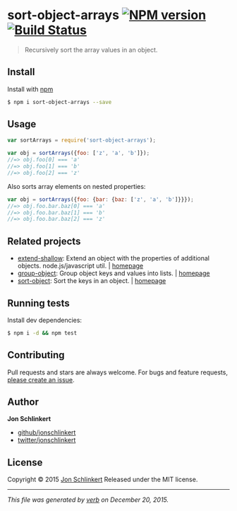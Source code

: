 # sort-object-arrays [![NPM version](https://img.shields.io/npm/v/sort-object-arrays.svg)](https://www.npmjs.com/package/sort-object-arrays) [![Build Status](https://img.shields.io/travis/jonschlinkert/sort-object-arrays.svg)](https://travis-ci.org/jonschlinkert/sort-object-arrays)

> Recursively sort the array values in an object.

## Install

Install with [npm](https://www.npmjs.com/)

```sh
$ npm i sort-object-arrays --save
```

## Usage

```js
var sortArrays = require('sort-object-arrays');

var obj = sortArrays({foo: ['z', 'a', 'b']});
//=> obj.foo[0] === 'a'
//=> obj.foo[1] === 'b'
//=> obj.foo[2] === 'z'
```

Also sorts array elements on nested properties:

```js
var obj = sortArrays({foo: {bar: {baz: ['z', 'a', 'b']}}});
//=> obj.foo.bar.baz[0] === 'a'
//=> obj.foo.bar.baz[1] === 'b'
//=> obj.foo.bar.baz[2] === 'z'
```

## Related projects

* [extend-shallow](https://www.npmjs.com/package/extend-shallow): Extend an object with the properties of additional objects. node.js/javascript util. | [homepage](https://github.com/jonschlinkert/extend-shallow)
* [group-object](https://www.npmjs.com/package/group-object): Group object keys and values into lists. | [homepage](https://github.com/doowb/group-object)
* [sort-object](https://www.npmjs.com/package/sort-object): Sort the keys in an object. | [homepage](https://github.com/doowb/sort-object)

## Running tests

Install dev dependencies:

```sh
$ npm i -d && npm test
```

## Contributing

Pull requests and stars are always welcome. For bugs and feature requests, [please create an issue](https://github.com/jonschlinkert/sort-object-arrays/issues/new).

## Author

**Jon Schlinkert**

* [github/jonschlinkert](https://github.com/jonschlinkert)
* [twitter/jonschlinkert](http://twitter.com/jonschlinkert)

## License

Copyright © 2015 [Jon Schlinkert](https://github.com/jonschlinkert)
Released under the MIT license.

***

_This file was generated by [verb](https://github.com/verbose/verb) on December 20, 2015._